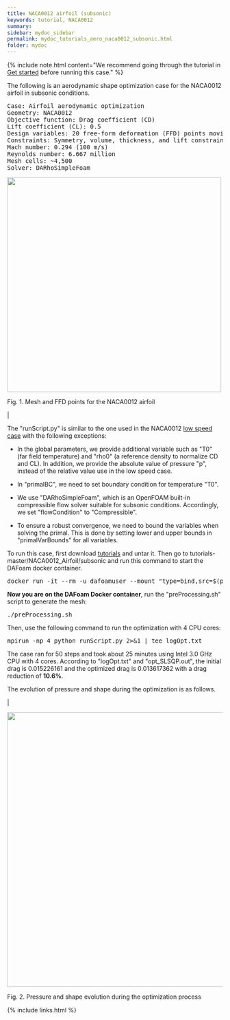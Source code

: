 ```yaml
---
title: NACA0012 airfoil (subsonic)
keywords: tutorial, NACA0012
summary: 
sidebar: mydoc_sidebar
permalink: mydoc_tutorials_aero_naca0012_subsonic.html
folder: mydoc
---
```


{% include note.html content="We recommend going through the tutorial in [Get started](mydoc_get_started_download_docker.html) before running this case." %}

The following is an aerodynamic shape optimization case for the NACA0012 airfoil in subsonic conditions. 

<pre>
Case: Airfoil aerodynamic optimization 
Geometry: NACA0012
Objective function: Drag coefficient (CD)
Lift coefficient (CL): 0.5
Design variables: 20 free-form deformation (FFD) points moving in the y direction, one angle of attack
Constraints: Symmetry, volume, thickness, and lift constraints (total number: 34)
Mach number: 0.294 (100 m/s)
Reynolds number: 6.667 million
Mesh cells: ~4,500
Solver: DARhoSimpleFoam
</pre>

<img src="{{ site.url }}{{ site.baseurl }}/images/tutorials/NACA0012_FFD.png" width="500" />

Fig. 1. Mesh and FFD points for the NACA0012 airfoil

|

The "runScript.py" is similar to the one used in the NACA0012 [low speed case](mydoc_get_started_runscript.html) with the following exceptions:

- In the global parameters, we provide additional variable such as "T0" (far field temperature) and "rho0" (a reference density to normalize CD and CL). In addition, we provide the absolute value of pressure "p", instead of the relative value use in the low speed case.

- In "primalBC", we need to set boundary condition for temperature "T0".

- We use "DARhoSimpleFoam", which is an OpenFOAM built-in compressible flow solver suitable for subsonic conditions. Accordingly, we set "flowCondition" to "Compressible".

- To ensure a robust convergence, we need to bound the variables when solving the primal. This is done by setting lower and upper bounds in "primalVarBounds" for all variables.

To run this case, first download [tutorials](https://github.com/DAFoam/tutorials/archive/master.tar.gz) and untar it. Then go to tutorials-master/NACA0012_Airfoil/subsonic and run this command to start the DAFoam docker container.

<pre>
docker run -it --rm -u dafoamuser --mount "type=bind,src=$(pwd),target=/home/dafoamuser/mount" -w /home/dafoamuser/mount dafoam/opt-packages:{{ site.latest_version }} bash
</pre>

**Now you are on the DAFoam Docker container**, run the "preProcessing.sh" script to generate the mesh:

<pre>
./preProcessing.sh
</pre>

Then, use the following command to run the optimization with 4 CPU cores:

<pre>
mpirun -np 4 python runScript.py 2>&1 | tee logOpt.txt
</pre>

The case ran for 50 steps and took about 25 minutes using Intel 3.0 GHz CPU with 4 cores. According to "logOpt.txt" and "opt_SLSQP.out", the initial drag is 0.015226161 and the optimized drag is 0.013617362 with a drag reduction of **10.6%**.

The evolution of pressure and shape during the optimization is as follows.

|

<img src="{{ site.url }}{{ site.baseurl }}/images/tutorials/NACA0012_Subsonic_Movie.gif" width="640" />

Fig. 2. Pressure and shape evolution during the optimization process

{% include links.html %}
